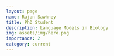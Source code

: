 ```yaml
---
layout: page
name: Rajan Sawhney
title: PhD Student
description: Language Models in Biology
img: assets/img/hero.png
importance: 2
category: current
---
```



